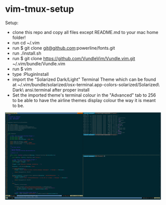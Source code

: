 # vim-tmux-setup

Setup:
* clone this repo and copy all files except README.md to your mac home folder!
* run cd ~/.vim
* run $ git clone git@github.com:powerline/fonts.git
* run ./install.sh
* run $ git clone https://github.com/VundleVim/Vundle.vim.git ~/.vim/bundle/Vundle.vim
* run $ vim
* type :PluginInstall
* import the "Solarized Dark/Light" Terminal Theme which can be found at ~/.vim/bundle/solarized/osx-terminal.app-colors-solarized/Solarized\ Dark\ ansi.terminal after proper install
* Set the imported theme's terminal colour in the "Advanced" tab to 256 to be able to have the airline themes display colour the way it is meant to be.


![Alt text](https://github.com/righardt/vim-tmux-setup/blob/master/.vim/tmux-vim-setup.png?raw=true "Screen Print")
